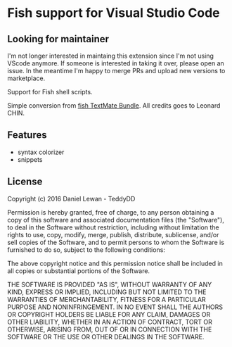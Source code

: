 # Fish support for Visual Studio Code

## Looking for maintainer

I'm not longer interested in maintaing this extension since
I'm not using VScode anymore. If someone is interested in
taking it over, please open an issue. In the meantime
I'm happy to merge PRs and upload new versions to marketplace.

Support for Fish shell scripts.

Simple conversion from [fish TextMate Bundle](https://github.com/l15n/fish-tmbundle).
All credits goes to Leonard CHIN.

## Features

- syntax colorizer
- snippets

## License

Copyright (c) 2016 Daniel Lewan - TeddyDD

Permission is hereby granted, free of charge, to any person obtaining a copy of this software and associated documentation files (the "Software"), to deal in the Software without restriction, including without limitation the rights to use, copy, modify, merge, publish, distribute, sublicense, and/or sell copies of the Software, and to permit persons to whom the Software is furnished to do so, subject to the following conditions:

The above copyright notice and this permission notice shall be included in all copies or substantial portions of the Software.

THE SOFTWARE IS PROVIDED "AS IS", WITHOUT WARRANTY OF ANY KIND, EXPRESS OR IMPLIED, INCLUDING BUT NOT LIMITED TO THE WARRANTIES OF MERCHANTABILITY, FITNESS FOR A PARTICULAR PURPOSE AND NONINFRINGEMENT. IN NO EVENT SHALL THE AUTHORS OR COPYRIGHT HOLDERS BE LIABLE FOR ANY CLAIM, DAMAGES OR OTHER LIABILITY, WHETHER IN AN ACTION OF CONTRACT, TORT OR OTHERWISE, ARISING FROM, OUT OF OR IN CONNECTION WITH THE SOFTWARE OR THE USE OR OTHER DEALINGS IN THE SOFTWARE.
